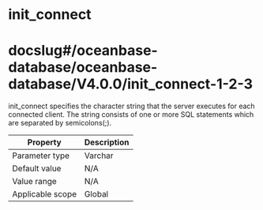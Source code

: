 init_connect
=================================
# docslug#/oceanbase-database/oceanbase-database/V4.0.0/init_connect-1-2-3
init_connect specifies the character string that the server executes for each connected client. The string consists of one or more SQL statements which are separated by semicolons(;).


| **Property** | **Description** |
|--------|---------|
| Parameter type | Varchar |
| Default value | N/A |
| Value range | N/A |
| Applicable scope | Global |


